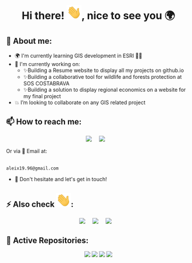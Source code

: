 <h1 align="center">Hi there! <img src="https://raw.githubusercontent.com/ABSphreak/ABSphreak/master/gifs/Hi.gif" width="40px"/>, nice to see you 🌍</h1> 

## 🙇‍ About me:

- :earth_africa: I'm currently learning GIS development in ESRI 🌱🌱
- :construction_worker: I'm currently working on: 
  - ✨Building a Resume website to display all my projects on github.io      
  - ✨Building a collaborative tool for wildlife and forests protection at SOS COSTABRAVA   
  - ✨Building a solution to display regional economics on a website for my final project                
- 💥 I’m looking to collaborate on any GIS related project  

## 📫 How to reach me:

<p align="center">
  <a href="https://twitter.com/aleixbat" target="_blank"><img src="https://img.shields.io/badge/-Twitter-blue?style=for-the-badge&logo=Twitter&logoColor=white" /></a>&nbsp;&nbsp;&nbsp;&nbsp;
  <a href="https://www.linkedin.com/in/aleixbatllesureda/" target="_blank"><img src="https://img.shields.io/badge/linkedin-%230077B5.svg?&style=for-the-badge&logo=linkedin&logoColor=white" /></a>&nbsp;&nbsp;&nbsp;&nbsp;
</p>

Or via 📩 Email at:

                                                                aleix19.96@gmail.com

- 💬 Don't hesitate and let's get in touch! 

## ⚡ Also check <img src="https://raw.githubusercontent.com/ABSphreak/ABSphreak/master/gifs/Hi.gif" width="40px"/>: 

<p align="center">
  <a href="https://codepen.io/Aleixbs" target="_blank"><img src="https://img.shields.io/badge/-Codepen-black?style=for-the-badge&logo=Codepen&logoColor=white" /></a>&nbsp;&nbsp;&nbsp;&nbsp;
  <a href="https://www.kaggle.com/aleixbs" target="_blank"><img src="https://img.shields.io/badge/-kaggle-blue?style=for-the-badge&logo=kaggle&logoColor=white" /></a>&nbsp;&nbsp;&nbsp;&nbsp;
  <a href="https://auth.geeksforgeeks.org/user/esriab710p" target="_blank"><img src="https://img.shields.io/badge/-GeeksForGeeks-green?style=for-the-badge&logo=geeksforgeeks&logoColor=white" /></a>&nbsp;&nbsp;&nbsp;&nbsp;
</p>

## 🧭 Active Repositories:

<p align="center">
  <a href ="https://aleixbs.github.io/MasterGIS_U5_HtmlCSSJs/HTML/CV/ " target="_blank"><img src="https://img.shields.io/badge/Cv-Working-brightgreen " /></a>
  <a href ="https://soscostabrava.cat/ " target="_blank"><img src="https://img.shields.io/badge/SOSCB-On%20Hold-yellow " /></a>
  <a href ="https://www.esri.es/es-es/home " target="_blank"><img src="https://img.shields.io/badge/PFM-Working-brightgreen " /></a>
  <a href ="https://aleixbs.github.io/MasterGIS_U5_HtmlCSSJs/ " target="_blank"><img src="https://img.shields.io/badge/MASTER%20GIS-Working-brightgreen " /></a>
</p>

<!--
**Aleixbs/Aleixbs** is a ✨ _special_ ✨ repository because its `README.md` (this file) appears on your GitHub profile.

Here are some ideas to get you started:

- 🔭 I’m currently working on ...
- 🌱 I’m currently learning ...
- 👯 I’m looking to collaborate on ...
- 🤔 I’m looking for help with ...
- 💬 Ask me about ...
- 📫 How to reach me: ...
- 😄 Pronouns: ...
- ⚡ Fun fact: ...

For more emojis: https://www.webfx.com/tools/emoji-cheat-sheet/
-->
